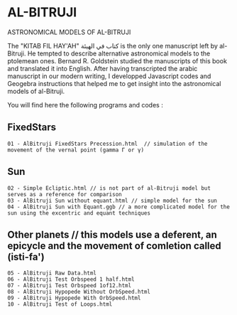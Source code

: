 # AL-BITRUJI
ASTRONOMICAL MODELS OF AL-BITRUJI

The "KITAB FIL HAY'AH"   كتاب في الهيئة is the only one manuscript left by al-Bitruji. He tempted to describe alternative astronomical models to the ptolemean ones.
Bernard R. Goldstein studied the manuscripts of this book and translated it into English.
After having transcripted the arabic manuscript in our modern writing, I developped Javascript codes and Geogebra instructions that helped me to get insight into the astronomical models of al-Bitruji.

You will find here the following programs and codes :

## FixedStars 
    01 - AlBitruji FixedStars Precession.html  // simulation of the movement of the vernal point (gamma Γ or γ)
## Sun
    02 - Simple Ecliptic.html // is not part of al-Bitruji model but serves as a reference for comparison
    03 - AlBitruji Sun without equant.html // simple model for the sun
    04 - AlBitruji Sun with Equant.ggb // a more complicated model for the sun using the excentric and equant techniques
## Other planets // this models use a deferent, an epicycle  and the  movement of comletion called (isti-fa')
    05 - AlBitruji Raw Data.html
    06 - AlBitruji Test Orbspeed 1 half.html
    07 - AlBitruji Test Orbspeed 1of12.html
    08 - AlBitruji Hypopede Without OrbSpeed.html
    09 - AlBitruji Hypopede With OrbSpeed.html
    10 - AlBitruji Test of Loops.html






